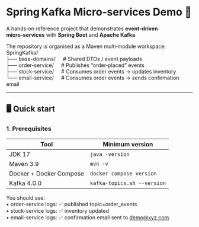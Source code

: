 # Spring Kafka Micro‑services Demo 🚀

A hands‑on reference project that demonstrates **event‑driven micro‑services** with **Spring Boot** and **Apache Kafka**.

The repository is organised as a Maven multi‑module workspace:<br>
SpringKafka/<br>
├── base-domains/&nbsp;&nbsp;&nbsp;&nbsp;&nbsp;# Shared DTOs / event payloads<br>
├── order-service/&nbsp;&nbsp;&nbsp;&nbsp;&nbsp;# Publishes “order‑placed” events<br>
├── stock-service/&nbsp;&nbsp;&nbsp;&nbsp;&nbsp;# Consumes order events → updates inventory<br>
└── email-service/&nbsp;&nbsp;&nbsp;&nbsp;&nbsp;# Consumes order events → sends confirmation email<br>

---

## 🖥️ Quick start

### 1. Prerequisites
| Tool | Minimum version |
|------|-----------------|
| JDK 17 | `java -version` |
| Maven 3.9 | `mvn -v` |
| Docker + Docker Compose | `docker compose version` |
| Kafka 4.0.0 | `kafka-topics.sh --version` |

You should see:<br>
	•	order-service logs: ✅ published topic=order_events<br>
	•	stock-service logs: ✅ inventory updated<br>
	•	email-service logs: ✅ confirmation email sent to demo@xyz.com<br>
